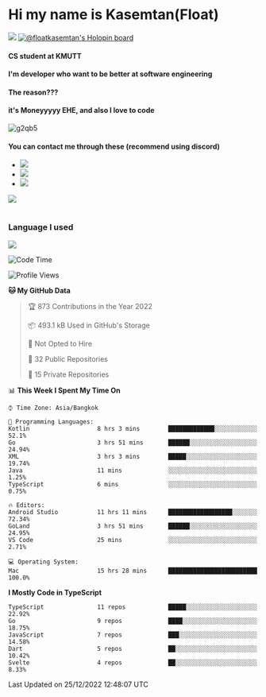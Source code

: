 # Hi my name is Kasemtan(Float)
![](https://64.media.tumblr.com/9c2a8f831efe8da556ffbf89cebb52c9/b86c1ab833a37e32-93/s1280x1920/d000dc22f75df64be2bc150f5fa69c4f6df6bb07.gifv)
[![@floatkasemtan's Holopin board](https://holopin.me/floatkasemtan)](https://holopin.io/@floatkasemtan)
#### CS student at KMUTT
#### I'm developer who want to be better at software engineering
#### The reason???
#### it's Moneyyyyy EHE, and also I love to code
![g2qb5](https://user-images.githubusercontent.com/69688279/175812510-9235eaf7-72f7-40d3-b163-56efa9aa5c6b.gif)

#### You can contact me through these (recommend using discord)
- [![](https://img.shields.io/badge/Discord-5865F2?logo=Discord&logoColor=white)](https://discordapp.com/users/278155096225742848)
- [![](https://img.shields.io/badge/Facebook-1877F2?logo=facebook&logoColor=white)](https://www.facebook.com/float.teavasirichokchai/)
- [![](https://img.shields.io/badge/linkedin-0A66C2?logo=linkedin&logoColor=white)](https://www.linkedin.com/in/kasemtan-teavasirichokchai-975531227/)

[![](https://github-readme-stats.vercel.app/api?username=FloatKasemtan&show_icons=true&theme=nightowl)]()
#
### Language I used
[![](https://github-readme-stats.vercel.app/api/top-langs/?username=FloatKasemtan&layout=compact&theme=nightowl)]()
<!--START_SECTION:waka-->
![Code Time](http://img.shields.io/badge/Code%20Time-855%20hrs%2032%20mins-blue)

![Profile Views](http://img.shields.io/badge/Profile%20Views-2-blue)

**🐱 My GitHub Data** 

> 🏆 873 Contributions in the Year 2022
 > 
> 📦 493.1 kB Used in GitHub's Storage 
 > 
> 🚫 Not Opted to Hire
 > 
> 📜 32 Public Repositories 
 > 
> 🔑 15 Private Repositories  
 > 
📊 **This Week I Spent My Time On** 

```text
⌚︎ Time Zone: Asia/Bangkok

💬 Programming Languages: 
Kotlin                   8 hrs 3 mins        █████████████░░░░░░░░░░░░   52.1% 
Go                       3 hrs 51 mins       ██████░░░░░░░░░░░░░░░░░░░   24.94% 
XML                      3 hrs 3 mins        █████░░░░░░░░░░░░░░░░░░░░   19.74% 
Java                     11 mins             ░░░░░░░░░░░░░░░░░░░░░░░░░   1.25% 
TypeScript               6 mins              ░░░░░░░░░░░░░░░░░░░░░░░░░   0.75%

🔥 Editors: 
Android Studio           11 hrs 11 mins      ██████████████████░░░░░░░   72.34% 
GoLand                   3 hrs 51 mins       ██████░░░░░░░░░░░░░░░░░░░   24.95% 
VS Code                  25 mins             ░░░░░░░░░░░░░░░░░░░░░░░░░   2.71%

💻 Operating System: 
Mac                      15 hrs 28 mins      █████████████████████████   100.0%

```

**I Mostly Code in TypeScript** 

```text
TypeScript               11 repos            █████░░░░░░░░░░░░░░░░░░░░   22.92% 
Go                       9 repos             ████░░░░░░░░░░░░░░░░░░░░░   18.75% 
JavaScript               7 repos             ███░░░░░░░░░░░░░░░░░░░░░░   14.58% 
Dart                     5 repos             ██░░░░░░░░░░░░░░░░░░░░░░░   10.42% 
Svelte                   4 repos             ██░░░░░░░░░░░░░░░░░░░░░░░   8.33%

```



 Last Updated on 25/12/2022 12:48:07 UTC
<!--END_SECTION:waka-->
<!--
**FloatKasemtan/FloatKasemtan** is a ✨ _special_ ✨ repository because its `README.md` (this file) appears on your GitHub profile.

Here are some ideas to get you started:

- 🔭 I’m currently working on ...
- 🌱 I’m currently learning ...
- 👯 I’m looking to collaborate on ...
- 🤔 I’m looking for help with ...
- 💬 Ask me about ...
- 📫 How to reach me: ...
- 😄 Pronouns: ...
- ⚡ Fun fact: ...
-->
